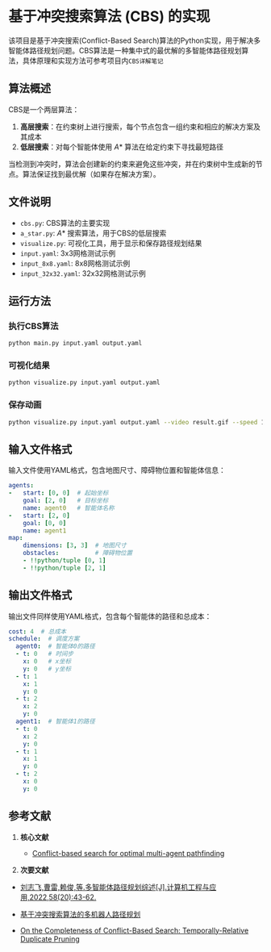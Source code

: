 # 基于冲突搜索算法 (CBS) 的实现

该项目是基于冲突搜索(Conflict-Based Search)算法的Python实现，用于解决多智能体路径规划问题。CBS算法是一种集中式的最优解的多智能体路径规划算法，具体原理和实现方法可参考项目内`CBS详解笔记`

## 算法概述

CBS是一个两层算法：

1. **高层搜索**：在约束树上进行搜索，每个节点包含一组约束和相应的解决方案及其成本
2. **低层搜索**：对每个智能体使用 $A*$ 算法在给定约束下寻找最短路径

当检测到冲突时，算法会创建新的约束来避免这些冲突，并在约束树中生成新的节点。算法保证找到最优解（如果存在解决方案）。

## 文件说明

- `cbs.py`: CBS算法的主要实现
- `a_star.py`: $A*$ 搜索算法，用于CBS的低层搜索
- `visualize.py`: 可视化工具，用于显示和保存路径规划结果
- `input.yaml`: 3x3网格测试示例
- `input_8x8.yaml`: 8x8网格测试示例
- `input_32x32.yaml`: 32x32网格测试示例

## 运行方法

### 执行CBS算法

```bash
python main.py input.yaml output.yaml
```

### 可视化结果

```bash
python visualize.py input.yaml output.yaml
```

### 保存动画

```bash
python visualize.py input.yaml output.yaml --video result.gif --speed 1
```

## 输入文件格式

输入文件使用YAML格式，包含地图尺寸、障碍物位置和智能体信息：

```yaml
agents:
-   start: [0, 0]  # 起始坐标
    goal: [2, 0]   # 目标坐标
    name: agent0   # 智能体名称
-   start: [2, 0]
    goal: [0, 0]
    name: agent1
map:
    dimensions: [3, 3]  # 地图尺寸
    obstacles:          # 障碍物位置
    - !!python/tuple [0, 1]
    - !!python/tuple [2, 1]
```

## 输出文件格式

输出文件同样使用YAML格式，包含每个智能体的路径和总成本：

```yaml
cost: 4  # 总成本
schedule:  # 调度方案
  agent0:  # 智能体0的路径
  - t: 0   # 时间步
    x: 0   # x坐标
    y: 0   # y坐标
  - t: 1
    x: 1
    y: 0
  - t: 2
    x: 2
    y: 0
  agent1:  # 智能体1的路径
  - t: 0
    x: 2
    y: 0
  - t: 1
    x: 1
    y: 0
  - t: 2
    x: 0
    y: 0
```

## 参考文献

1. **核心文献**
   
   * [Conflict-based search for optimal multi-agent pathfinding](https://www.sciencedirect.com/science/article/pii/S0004370214001386) 

2.  **次要文献**
   
   * [刘志飞,曹雷,赖俊,等.多智能体路径规划综述[J].计算机工程与应用,2022,58(20):43-62.](https://kns.cnki.net/kcms2/article/abstract?v=C4JADW50D8u_nfA8xU-o7_upqKXiRfM9MgZftSEmpiLzTz8gCXTveg633ZbGm0AroXDoHsLIUMK-6KBmT5wKRVmNU4LB_95rn6FuXGRNVkmHy11un7pGumd1TWpQKcWvv5THUXwmQNwdGnsMGwFh7EYKAyD2J8oPj_fnBF9Pw54=&uniplatform=NZKPT)
   
   * [基于冲突搜索算法的多机器人路径规划](https://kns.cnki.net/kcms2/article/abstract?v=C4JADW50D8uV0BtqG0j66lwxJEaz11vl6RpKS7db8KXc_kX8XTjaqqhu_xtwzgqfSnMD9SMQeDPYqQJ9EM7pgFlAyz_KcrHr9ojq6obDTMUrIBzeJrreSgQUjUc2rkcL5VeuRzlwYjKGLy--CwSO7e6WXD0Gkvbe_SpcLnsX4v8=&uniplatform=NZKPT)
   
   * [On the Completeness of Conflict-Based Search: Temporally-Relative Duplicate Pruning](https://arxiv.org/html/2408.09028?_immersive_translate_auto_translate=1)


